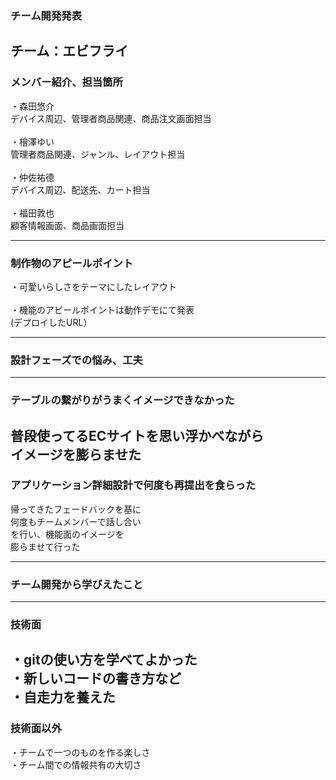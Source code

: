 ### チーム開発発表
チーム：エビフライ
---

### メンバー紹介、担当箇所
・森田悠介<br>
デバイス周辺、管理者商品関連、商品注文画面担当<br>
<br>
・檜澤ゆい<br>
管理者商品関連、ジャンル、レイアウト担当<br>
<br>
・仲佐祐德<br>
デバイス周辺、配送先、カート担当<br>
<br>
・福田敦也<br>
顧客情報画面、商品画面担当

---
### 制作物のアピールポイント
・可愛いらしさをテーマにしたレイアウト<br>
<br>
・機能のアピールポイントは動作デモにて発表<br>
(デプロイしたURL）



---
### 設計フェーズでの悩み、工夫

---
### テーブルの繋がりがうまくイメージできなかった
普段使ってるECサイトを思い浮かべながら<br>
イメージを膨らませた
---

### アプリケーション詳細設計で何度も再提出を食らった
帰ってきたフェードバックを基に<br>
何度もチームメンバーで話し合い<br>
を行い、機能面のイメージを<br>
膨らませて行った<br>

---

### チーム開発から学びえたこと

---

### 技術面
・gitの使い方を学べてよかった<br>
・新しいコードの書き方など<br>
・自走力を養えた<br>
---

### 技術面以外
・チームで一つのものを作る楽しさ<br>
・チーム間での情報共有の大切さ<br>


